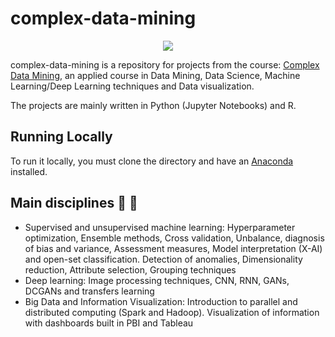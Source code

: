 # complex-data-mining


<p align="center">
  <img src="https://www.ic.unicamp.br/~mdc/images/fractal.png" />
</p>

complex-data-mining is a repository for projects from the course: [Complex Data Mining](https://www.ic.unicamp.br/~mdc/), an applied course in Data Mining, Data Science, Machine Learning/Deep Learning techniques and Data visualization. 

The projects are mainly written in Python (Jupyter Notebooks) and R.

## Running Locally

To run it locally, you must clone the directory and have an [Anaconda](https://www.anaconda.com/) installed.

## Main disciplines :blue_book: :closed_book:

- Supervised and unsupervised machine learning: Hyperparameter optimization, Ensemble methods, Cross validation, Unbalance, diagnosis of bias and variance, Assessment measures, Model interpretation (X-AI) and open-set classification. Detection of anomalies, Dimensionality reduction, Attribute selection, Grouping techniques
- Deep learning: Image processing techniques, CNN, RNN, GANs, DCGANs and transfers learning
- Big Data and Information Visualization: Introduction to parallel and distributed computing (Spark and Hadoop). Visualization of information with dashboards built in PBI and Tableau